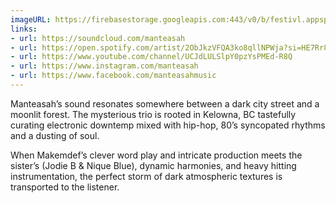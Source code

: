 ```yaml
---
imageURL: https://firebasestorage.googleapis.com:443/v0/b/festivl.appspot.com/o/userContent%2F5A95044F-0404-41E3-B45D-75030E2E1D9F.png?alt=media&token=632be3aa-3e55-4108-a3b3-cdd2473d153d
links:
- url: https://soundcloud.com/manteasah
- url: https://open.spotify.com/artist/2ObJkzVFQA3ko8qllNPWja?si=HE7Rr8mmR1-ZKSnwrFZzfA
- url: https://www.youtube.com/channel/UCJdLULSlpY0pzYsPMEd-R8Q
- url: https://www.instagram.com/manteasah
- url: https://www.facebook.com/manteasahmusic
---
```

Manteasah’s sound resonates somewhere between a dark city street and a moonlit forest. The mysterious trio is rooted in Kelowna, BC tastefully curating electronic downtemp mixed with hip-hop, 80’s syncopated rhythms and a dusting of soul.

When Makemdef’s clever word play and intricate production meets the sister’s (Jodie B & Nique Blue), dynamic harmonies, and heavy hitting instrumentation, the perfect storm of dark atmospheric textures is transported to the listener.